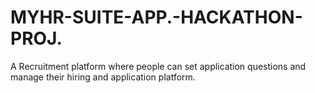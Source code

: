 # MYHR-SUITE-APP.-HACKATHON-PROJ.
A Recruitment platform where people can set application questions and manage their hiring and application platform.
